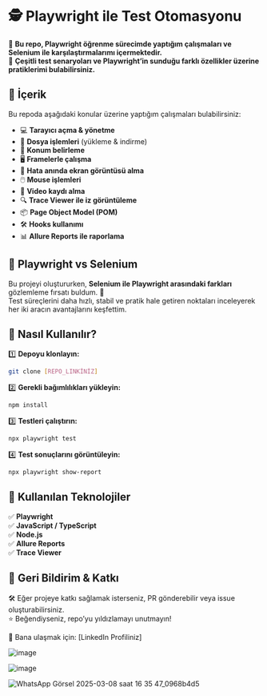 # 🕵️ Playwright ile Test Otomasyonu

📌 **Bu repo, Playwright öğrenme sürecimde yaptığım çalışmaları ve Selenium ile karşılaştırmalarımı içermektedir.**  
📌 **Çeşitli test senaryoları ve Playwright’in sunduğu farklı özellikler üzerine pratiklerimi bulabilirsiniz.**  

## 🚀 İçerik

Bu repoda aşağıdaki konular üzerine yaptığım çalışmaları bulabilirsiniz:

- 💻 **Tarayıcı açma & yönetme**  
- 📂 **Dosya işlemleri** (yükleme & indirme)  
- 📍 **Konum belirleme**  
- 🖥️ **Framelerle çalışma**  
- 📸 **Hata anında ekran görüntüsü alma**  
- 🖱️ **Mouse işlemleri**  
- 🎥 **Video kaydı alma**  
- 🔍 **Trace Viewer ile iz görüntüleme**  
- 📦 **Page Object Model (POM)**  
- 🛠️ **Hooks kullanımı**  
- 📊 **Allure Reports ile raporlama**  

## 🎯 **Playwright vs Selenium**

Bu projeyi oluştururken, **Selenium ile Playwright arasındaki farkları** gözlemleme fırsatı buldum. 🚀  
Test süreçlerini daha hızlı, stabil ve pratik hale getiren noktaları inceleyerek her iki aracın avantajlarını keşfettim.

## 🔧 **Nasıl Kullanılır?**

1️⃣ **Depoyu klonlayın:**  
```bash
git clone [REPO_LINKİNİZ]
```

2️⃣ **Gerekli bağımlılıkları yükleyin:**  
```bash
npm install
```

3️⃣ **Testleri çalıştırın:**  
```bash
npx playwright test
```

4️⃣ **Test sonuçlarını görüntüleyin:**  
```bash
npx playwright show-report
```

## 📌 **Kullanılan Teknolojiler**

✅ **Playwright**  
✅ **JavaScript / TypeScript**  
✅ **Node.js**  
✅ **Allure Reports**  
✅ **Trace Viewer**  

## 📢 **Geri Bildirim & Katkı**

🛠️ Eğer projeye katkı sağlamak isterseniz, PR gönderebilir veya issue oluşturabilirsiniz.  
⭐ Beğendiyseniz, repo’yu yıldızlamayı unutmayın!  

📩 Bana ulaşmak için: [LinkedIn Profiliniz]  


![image](https://github.com/user-attachments/assets/5c433773-7550-4bd5-a4f4-0c5e625a3d65)


![image](https://github.com/user-attachments/assets/4cf435b4-8938-4562-b9fa-191254db7b65)



![WhatsApp Görsel 2025-03-08 saat 16 35 47_0968b4d5](https://github.com/user-attachments/assets/0291ddc9-0c53-4dac-b673-ffcf66132d31)
